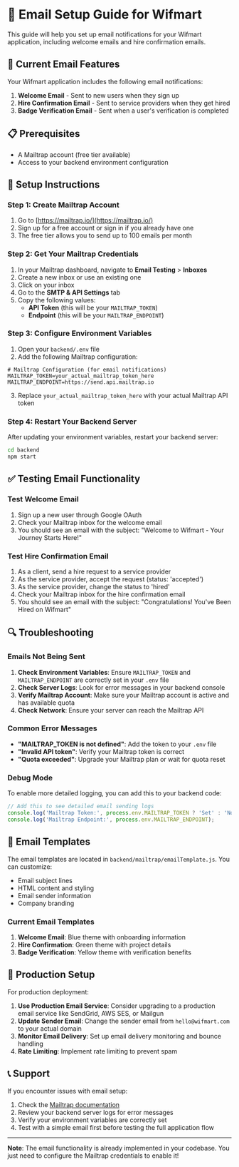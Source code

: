 # 📧 Email Setup Guide for Wifmart

This guide will help you set up email notifications for your Wifmart application, including welcome emails and hire confirmation emails.

## 🚀 Current Email Features

Your Wifmart application includes the following email notifications:

1. **Welcome Email** - Sent to new users when they sign up
2. **Hire Confirmation Email** - Sent to service providers when they get hired
3. **Badge Verification Email** - Sent when a user's verification is completed

## 📋 Prerequisites

- A Mailtrap account (free tier available)
- Access to your backend environment configuration

## 🔧 Setup Instructions

### Step 1: Create Mailtrap Account

1. Go to [https://mailtrap.io/](https://mailtrap.io/)
2. Sign up for a free account or sign in if you already have one
3. The free tier allows you to send up to 100 emails per month

### Step 2: Get Your Mailtrap Credentials

1. In your Mailtrap dashboard, navigate to **Email Testing** > **Inboxes**
2. Create a new inbox or use an existing one
3. Click on your inbox
4. Go to the **SMTP & API Settings** tab
5. Copy the following values:
   - **API Token** (this will be your `MAILTRAP_TOKEN`)
   - **Endpoint** (this will be your `MAILTRAP_ENDPOINT`)

### Step 3: Configure Environment Variables

1. Open your `backend/.env` file
2. Add the following Mailtrap configuration:

```env
# Mailtrap Configuration (for email notifications)
MAILTRAP_TOKEN=your_actual_mailtrap_token_here
MAILTRAP_ENDPOINT=https://send.api.mailtrap.io
```

3. Replace `your_actual_mailtrap_token_here` with your actual Mailtrap API token

### Step 4: Restart Your Backend Server

After updating your environment variables, restart your backend server:

```bash
cd backend
npm start
```

## ✅ Testing Email Functionality

### Test Welcome Email
1. Sign up a new user through Google OAuth
2. Check your Mailtrap inbox for the welcome email
3. You should see an email with the subject: "Welcome to Wifmart - Your Journey Starts Here!"

### Test Hire Confirmation Email
1. As a client, send a hire request to a service provider
2. As the service provider, accept the request (status: 'accepted')
3. As the service provider, change the status to 'hired'
4. Check your Mailtrap inbox for the hire confirmation email
5. You should see an email with the subject: "Congratulations! You've Been Hired on Wifmart"

## 🔍 Troubleshooting

### Emails Not Being Sent

1. **Check Environment Variables**: Ensure `MAILTRAP_TOKEN` and `MAILTRAP_ENDPOINT` are correctly set in your `.env` file
2. **Check Server Logs**: Look for error messages in your backend console
3. **Verify Mailtrap Account**: Make sure your Mailtrap account is active and has available quota
4. **Check Network**: Ensure your server can reach the Mailtrap API

### Common Error Messages

- **"MAILTRAP_TOKEN is not defined"**: Add the token to your `.env` file
- **"Invalid API token"**: Verify your Mailtrap token is correct
- **"Quota exceeded"**: Upgrade your Mailtrap plan or wait for quota reset

### Debug Mode

To enable more detailed logging, you can add this to your backend code:

```javascript
// Add this to see detailed email sending logs
console.log('Mailtrap Token:', process.env.MAILTRAP_TOKEN ? 'Set' : 'Not Set');
console.log('Mailtrap Endpoint:', process.env.MAILTRAP_ENDPOINT);
```

## 🎨 Email Templates

The email templates are located in `backend/mailtrap/emailTemplate.js`. You can customize:

- Email subject lines
- HTML content and styling
- Email sender information
- Company branding

### Current Email Templates

1. **Welcome Email**: Blue theme with onboarding information
2. **Hire Confirmation**: Green theme with project details
3. **Badge Verification**: Yellow theme with verification benefits

## 🚀 Production Setup

For production deployment:

1. **Use Production Email Service**: Consider upgrading to a production email service like SendGrid, AWS SES, or Mailgun
2. **Update Sender Email**: Change the sender email from `hello@wifmart.com` to your actual domain
3. **Monitor Email Delivery**: Set up email delivery monitoring and bounce handling
4. **Rate Limiting**: Implement rate limiting to prevent spam

## 📞 Support

If you encounter issues with email setup:

1. Check the [Mailtrap documentation](https://mailtrap.io/docs/)
2. Review your backend server logs for error messages
3. Verify your environment variables are correctly set
4. Test with a simple email first before testing the full application flow

---

**Note**: The email functionality is already implemented in your codebase. You just need to configure the Mailtrap credentials to enable it!
